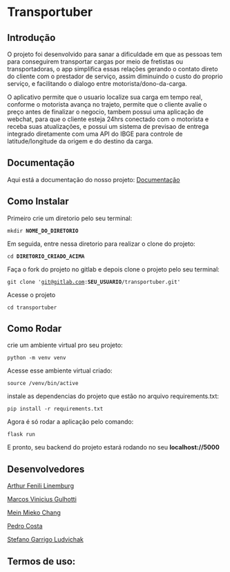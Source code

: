 

# Transportuber

## **Introdução**

O projeto foi desenvolvido para sanar a dificuldade em que as pessoas tem para conseguirem transportar cargas por meio de fretistas ou transportadoras, o app simplifica essas relações gerando o contato direto do cliente com o prestador de serviço, assim diminuindo o custo do proprio serviço, e facilitando o dialogo entre motorista/dono-da-carga.

O aplicativo permite que o usuario localize sua carga em tempo real, conforme o motorista avança no trajeto, permite que o cliente avalie o preço antes de finalizar o negocio, tambem possui uma aplicação de webchat, para que o cliente esteja 24hrs conectado com o motorista e receba suas atualizações, e possui um sistema de previsao de entrega integrado diretamente com uma API do IBGE para controle de latitude/longitude da origem e do destino da carga.

## **Documentação**

Aqui está a documentação do nosso projeto: [Documentação](https://deploy-documentacao.vercel.app/)


## **Como Instalar**


Primeiro crie um diretorio pelo seu terminal:

<code>mkdir **NOME_DO_DIRETORIO**</code>

Em seguida, entre nessa diretorio para realizar o clone do projeto:

<code>cd **DIRETORIO_CRIADO_ACIMA**</code>

Faça o fork do projeto no gitlab e depois clone o projeto pelo seu terminal:

<code>git clone 'git@gitlab.com:**SEU_USUARIO**/transportuber.git'</code>

Acesse o projeto

<code>cd transportuber</code>


## **Como Rodar**


crie um ambiente virtual pro seu projeto:

<code>python -m venv venv</code>

Acesse esse ambiente virtual criado:

<code>source /venv/bin/active</code>

instale as dependencias do projeto que estão no arquivo requirements.txt:

<code>pip install -r requirements.txt</code>

Agora é só rodar a aplicação pelo comando:

<code>flask run</code>

E pronto, seu backend do projeto estará rodando no seu **localhost://5000**


## Desenvolvedores

[Arthur Fenili Linemburg](https://www.linkedin.com/in/arthur-fenili-linemburg-ab8936184/)

[Marcos Vinicius Gulhotti](https://www.linkedin.com/in/marcosviniciusgulhotti/)

[Mein Mieko Chang](https://www.linkedin.com/in/meinmiekochang/)

[Pedro Costa](https://www.linkedin.com/in/phmc99/)

[Stefano Garrigo Ludvichak](https://www.linkedin.com/in/stefano-garrig%C3%B3-ludvichak-7a9b301b6/)

## Termos de uso:


